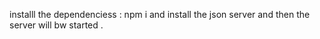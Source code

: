 installl the dependenciess : npm i 
and install the json server 
and then the server will bw started .
